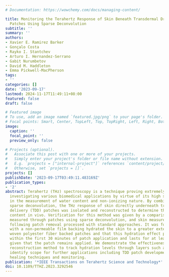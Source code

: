 ```yaml
---
# Documentation: https://wowchemy.com/docs/managing-content/

title: Monitoring the Terahertz Response of Skin Beneath Transdermal Drug Delivery
  Patches Using Sparse Deconvolution
subtitle: ''
summary: ''
authors:
- Xavier E. Ramirez Barker
- Gonçalo Costa
- Rayko I. Stantchev
- Arturo I. Hernandez-Serrano
- Gabit Nurumbetov
- David M. Haddleton
- Emma Pickwell-MacPherson
tags:
- ''
categories: []
date: '2023-09-17'
lastmod: 2024-11-17T11:49:11+08:00
featured: false
draft: false

# Featured image
# To use, add an image named `featured.jpg/png` to your page's folder.
# Focal points: Smart, Center, TopLeft, Top, TopRight, Left, Right, BottomLeft, Bottom, BottomRight.
image:
  caption: ''
  focal_point: ''
  preview_only: false

# Projects (optional).
#   Associate this post with one or more of your projects.
#   Simply enter your project's folder or file name without extension.
#   E.g. `projects = ["internal-project"]` references `content/project/deep-learning/index.md`.
#   Otherwise, set `projects = []`.
projects: []
publishDate: '2023-09-17T03:49:11.483169Z'
publication_types:
- '2'
abstract: Terahertz (THz) spectroscopy is a technique proving extremely useful for
  investigating various biomedical applications by virtue of its high sensitivity
  in the measurement of water content and non-ionizing nature. By combining this with
  sparse deconvolution, the THz response of skin directly underneath transdermal drug
  delivery (TDD) patches was isolated and reconstructed to determine the skin water
  content in vivo. Verification for this method was given by a comparison of skin
  measured through patches using sparse deconvolution, and skin measurements immediately
  following patch removal processed with standard approaches. It was found that patches
  with a non-permeable film backing hydrated the skin to a greater extent than permeable
  woven polyester fiber backed patches and that this hydration effect primarily occurs
  within the first 30 minutes of patch application and lasts for at least 24 hours
  given that the patch remains applied. We demonstrate the effectiveness of this sparse
  reconstruction method to track hydration levels through layers such as patches and
  identify scope for further applications including TDD patch development and wound
  healing techniques and monitoring.
publication: '*IEEE Transactions on Terahertz Science and Technology*'
doi: 10.1109/TTHZ.2023.3292546
---
```

